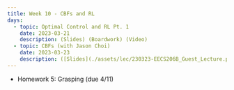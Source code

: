 ```yaml
---
title: Week 10 - CBFs and RL
days:
  - topic: Optimal Control and RL Pt. 1 
    date: 2023-03-21
    description: (Slides) (Boardwork) (Video)
  - topic: CBFs (with Jason Choi)
    date: 2023-03-23
    description: ([Slides](./assets/lec/230323-EECS206B_Guest_Lecture.pdf)) (Boardwork) (Video)
---
```

- Homework 5: Grasping (due 4/11)


<a id="Week12"></a>

